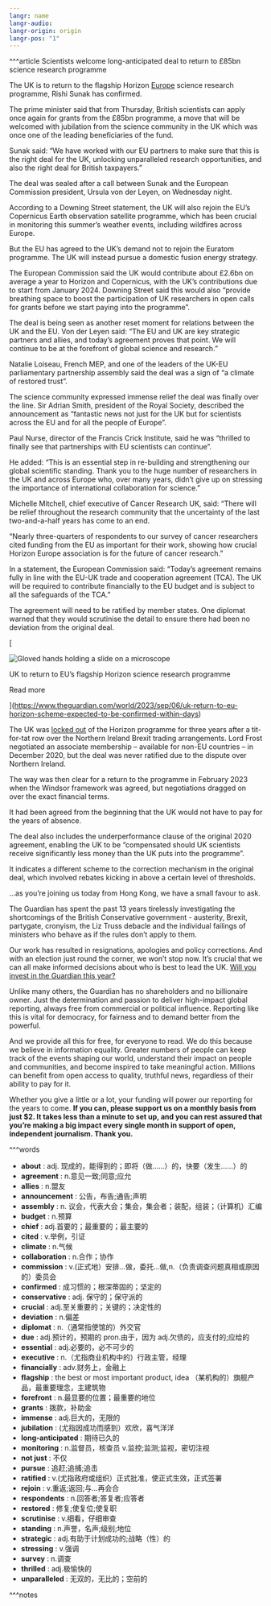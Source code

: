 ```yaml
---
langr: name
langr-audio: 
langr-origin: origin
langr-pos: "1"
---
```

^^^article
Scientists welcome long-anticipated deal to return to £85bn science research programme

The UK is to return to the flagship Horizon [Europe](https://www.theguardian.com/world/europe-news) science research programme, Rishi Sunak has confirmed.

The prime minister said that from Thursday, British scientists can apply once again for grants from the £85bn programme, a move that will be welcomed with jubilation from the science community in the UK which was once one of the leading beneficiaries of the fund.

Sunak said: “We have worked with our EU partners to make sure that this is the right deal for the UK, unlocking unparalleled research opportunities, and also the right deal for British taxpayers.”

The deal was sealed after a call between Sunak and the European Commission president, Ursula von der Leyen, on Wednesday night.

According to a Downing Street statement, the UK will also rejoin the EU’s Copernicus Earth observation satellite programme, which has been crucial in monitoring this summer’s weather events, including wildfires across Europe.

But the EU has agreed to the UK’s demand not to rejoin the Euratom programme. The UK will instead pursue a domestic fusion energy strategy.

The European Commission said the UK would contribute about £2.6bn on average a year to Horizon and Copernicus, with the UK’s contributions due to start from January 2024. Downing Street said this would also “provide breathing space to boost the participation of UK researchers in open calls for grants before we start paying into the programme”.

The deal is being seen as another reset moment for relations between the UK and the EU. Von der Leyen said: “The EU and UK are key strategic partners and allies, and today’s agreement proves that point. We will continue to be at the forefront of global science and research.”

Natalie Loiseau, French MEP, and one of the leaders of the UK-EU parliamentary partnership assembly said the deal was a sign of “a climate of restored trust”.

The science community expressed immense relief the deal was finally over the line. Sir Adrian Smith, president of the Royal Society, described the announcement as “fantastic news not just for the UK but for scientists across the EU and for all the people of Europe”.

Paul Nurse, director of the Francis Crick Institute, said he was “thrilled to finally see that partnerships with EU scientists can continue”.

He added: “This is an essential step in re-building and strengthening our global scientific standing. Thank you to the huge number of researchers in the UK and across Europe who, over many years, didn’t give up on stressing the importance of international collaboration for science.”

Michelle Mitchell, chief executive of Cancer Research UK, said: “There will be relief throughout the research community that the uncertainty of the last two-and-a-half years has come to an end.

“Nearly three-quarters of respondents to our survey of cancer researchers cited funding from the EU as important for their work, showing how crucial Horizon Europe association is for the future of cancer research.”

In a statement, the European Commission said: “Today’s agreement remains fully in line with the EU-UK trade and cooperation agreement (TCA). The UK will be required to contribute financially to the EU budget and is subject to all the safeguards of the TCA.”

The agreement will need to be ratified by member states. One diplomat warned that they would scrutinise the detail to ensure there had been no deviation from the original deal.

[

![Gloved hands holding a slide on a microscope](https://i.guim.co.uk/img/media/0f3c47fd51cdf2647a94eaf7131bf6ff2b78fb40/0_31_4256_2554/master/4256.jpg?width=460&quality=85&auto=format&fit=max&s=3dc973489987bfa32098f27286bd90c6)

UK to return to EU’s flagship Horizon science research programme

Read more





](https://www.theguardian.com/world/2023/sep/06/uk-return-to-eu-horizon-scheme-expected-to-be-confirmed-within-days)

The UK was [locked out](https://www.theguardian.com/politics/2023/feb/12/eu-horizon-europe-research-michelle-donelan-uk-snub-brexit) of the Horizon programme for three years after a tit-for-tat row over the Northern Ireland Brexit trading arrangements. Lord Frost negotiated an associate membership – available for non-EU countries – in December 2020, but the deal was never ratified due to the dispute over Northern Ireland.

The way was then clear for a return to the programme in February 2023 when the Windsor framework was agreed, but negotiations dragged on over the exact financial terms.

It had been agreed from the beginning that the UK would not have to pay for the years of absence.

The deal also includes the underperformance clause of the original 2020 agreement, enabling the UK to be “compensated should UK scientists receive significantly less money than the UK puts into the programme”.

It indicates a different scheme to the correction mechanism in the original deal, which involved rebates kicking in above a certain level of thresholds.

…as you’re joining us today from Hong Kong, we have a small favour to ask.

The Guardian has spent the past 13 years tirelessly investigating the shortcomings of the British Conservative government - austerity, Brexit, partygate, cronyism, the Liz Truss debacle and the individual failings of ministers who behave as if the rules don’t apply to them.

Our work has resulted in resignations, apologies and policy corrections. And with an election just round the corner, we won’t stop now. It’s crucial that we can all make informed decisions about who is best to lead the UK. [Will you invest in the Guardian this year?](https://support.theguardian.com/int/contribute?REFPVID=lm97b1tev831nlaig652&INTCMP=gdnwb_copts_memco_2023-01-26_UK_POLITICS_EPIC__EU_ROW_AUS_V1_POLITICS&acquisitionData=%7B%22source%22%3A%22GUARDIAN_WEB%22%2C%22componentId%22%3A%22gdnwb_copts_memco_2023-01-26_UK_POLITICS_EPIC__EU_ROW_AUS_V1_POLITICS%22%2C%22componentType%22%3A%22ACQUISITIONS_EPIC%22%2C%22campaignCode%22%3A%22gdnwb_copts_memco_2023-01-26_UK_POLITICS_EPIC__EU_ROW_AUS_V1_POLITICS%22%2C%22abTests%22%3A%5B%7B%22name%22%3A%222023-01-26_UK_POLITICS_EPIC__EU_ROW_AUS%22%2C%22variant%22%3A%22V1_POLITICS%22%7D%5D%2C%22referrerPageviewId%22%3A%22lm97b1tev831nlaig652%22%2C%22referrerUrl%22%3A%22https%3A%2F%2Fwww.theguardian.com%2Fscience%2F2023%2Fsep%2F07%2Fhorizon-brexit-eu-science-rishi-sunak%22%2C%22isRemote%22%3Atrue%2C%22labels%22%3A%5B%22body-link%22%5D%7D&numArticles=2)

Unlike many others, the Guardian has no shareholders and no billionaire owner. Just the determination and passion to deliver high-impact global reporting, always free from commercial or political influence. Reporting like this is vital for democracy, for fairness and to demand better from the powerful.

And we provide all this for free, for everyone to read. We do this because we believe in information equality. Greater numbers of people can keep track of the events shaping our world, understand their impact on people and communities, and become inspired to take meaningful action. Millions can benefit from open access to quality, truthful news, regardless of their ability to pay for it.

Whether you give a little or a lot, your funding will power our reporting for the years to come. **If you can, please support us on a monthly basis from just $2. It takes less than a minute to set up, and you can rest assured that you’re making a big impact every single month in support of open, independent journalism. Thank you.**


^^^words
+ **about** : adj. 现成的，能得到的；即将（做……）的，快要（发生……）的 
+ **agreement** : n.意见一致;同意;应允
+ **allies** : n.盟友
+ **announcement** : 公告，布告;通告;声明
+ **assembly** : n. 议会，代表大会；集会，集会者；装配，组装；（计算机）汇编
+ **budget** : n.预算
+ **chief** : adj.首要的；最重要的；最主要的
+ **cited** : v.举例，引证
+ **climate** : n.气候
+ **collaboration** : n.合作；协作
+ **commission** : v.(正式地）安排…做，委托…做,n.（负责调查问题真相或原因的）委员会
+ **confirmed** : 成习惯的；根深蒂固的；坚定的
+ **conservative** : adj. 保守的；保守派的
+ **crucial** : adj.至关重要的；关键的；决定性的
+ **deviation** : n.偏差
+ **diplomat** : n.（通常指使馆的）外交官
+ **due** : adj.预计的，预期的 pron.由于，因为 adj.欠债的，应支付的;应给的
+ **essential** : adj.必要的，必不可少的
+ **executive** : n.（尤指商业机构中的）行政主管，经理
+ **financially** : adv.财务上，金融上
+ **flagship** : the best or most important product, idea  （某机构的）旗舰产品，最重要理念，主建筑物
+ **forefront** : n.最显要的位置；最重要的地位
+ **grants** : 拨款，补助金
+ **immense** : adj.巨大的，无限的
+ **jubilation** : (尤指因成功而感到）欢欣，喜气洋洋
+ **long-anticipated** : 期待已久的
+ **monitoring** : n.监督员，核查员 v.监控;监测;监视，密切注视
+ **not just** : 不仅
+ **pursue** : 追赶;追捕;追击
+ **ratified** : v.(尤指政府或组织）正式批准，使正式生效，正式签署
+ **rejoin** : v.重返;返回;与…再会合
+ **respondents** : n.回答者;答复者;应答者
+ **restored** : 修复;使复位;使复职
+ **scrutinise** : v.细看，仔细审查
+ **standing** : n.声誉，名声;级别;地位
+ **strategic** : adj.有助于计划成功的;战略（性）的
+ **stressing** : v.强调
+ **survey** : n.调查
+ **thrilled** : adj.极愉快的
+ **unparalleled** : 无双的，无比的；空前的

^^^notes
